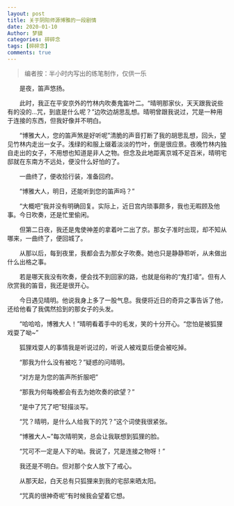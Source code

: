 ```yaml
---
layout: post
title: 关于阴阳师源博雅的一段剧情
date: 2020-01-10
Author: 梦貘
categories: 碎碎念
tags: [碎碎念]
comments: true
--- 
```


> 编者按：半小时内写出的练笔制作，仅供一乐


　　是夜，笛声悠扬。

　　此时，我正在平安京外的竹林内吹奏鬼笛叶二。“晴明那家伙，天天跟我说些有的没的…咒，到底是什么呢？”边吹边胡思乱想。晴明曾跟我说过，咒是一种用于连接的东西，但我好像并不明白。

　　“博雅大人，您的笛声煞是好听呢”清脆的声音打断了我的胡思乱想，回头，望见竹林内走出一女子。浅绿的和服上缀着淡淡的竹叶，倒是很应景。夜晚竹林内独自走出的女子，不用想也知道是非人之物。但念及此地距离京城不足百米，晴明宅邸就在东南方不远处，便没什么好怕的了。

　　一曲终了，便收拾行装，准备回府。

　　“博雅大人，明日，还能听到您的笛声吗？”

　　“大概吧”我并没有明确回复。实际上，近日宫内琐事颇多，我也无暇顾及他事。今日吹奏，还是忙里偷闲。

　　但第二日夜，我还是鬼使神差的拿着叶二出了京。那女子准时出现，却不知从哪来，一曲终了，便回城了。

　　从那以后，每到夜里，我都会去为那女子吹奏。她也只是静静聆听，从未做出什么出格之事。

　　若是哪天我没有吹奏，便会找不到回家的路，也就是俗称的“鬼打墙”。但有人欣赏我的笛音，我还是很开心。

　　今日遇见晴明。他说我身上多了一股气息。我便将近日的奇异之事告诉了他，还给他看了我偶然拾到的那女子的头发。

　　“哈哈哈，博雅大人！”晴明看着手中的毛发，笑的十分开心。“您怕是被狐狸戏耍了呦~”

　　狐狸戏耍人的事情我是听说过的，听说人被戏耍后便会被吃掉。

　　“那我为什么没有被吃？”疑惑的问晴明。

　　“对方是为您的笛声所折服吧”

　　“那我为何每晚都会有去为她吹奏的欲望？”

　　“是中了咒了吧”轻描淡写。

　　“咒？晴明，是什么人给我下的咒？”这个词使我很紧张。

　　“博雅大人~”每次晴明笑，总会让我联想到狐狸的脸。

　　“咒可不一定是人下的呦。我说了，咒是连接之物呀！”

　　我还是不明白。但对那个女人放下了戒心。

　　从那天起，白天总有只狐狸来到我的宅邸来晒太阳。

　　“咒真的很神奇呢”有时候我会望着它想。
